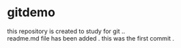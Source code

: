 # gitdemo
this repository is created to study for git ..
<br>
readme.md file has been added .
this was the first commit .
